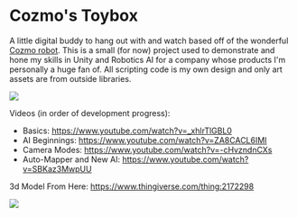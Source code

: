 # Cozmo's Toybox
A little digital buddy to hang out with and watch based off of the wonderful [Cozmo robot](https://www.digitaldreamlabs.com/products/cozmo-pre-order). This is a small (for now) project used to demonstrate and hone my skills in Unity and Robotics AI for a company whose products I'm personally a huge fan of. All scripting code is my own design and only art assets are from outside libraries.

![](https://i.imgur.com/am6uUM4.png)
 
Videos (in order of development progress):
- Basics: https://www.youtube.com/watch?v=_xhlrTlGBL0
- AI Beginnings: https://www.youtube.com/watch?v=ZA8CACL6IMI
- Camera Modes: https://www.youtube.com/watch?v=-cHvzndnCXs
- Auto-Mapper and New AI: https://www.youtube.com/watch?v=SBKaz3MwpUU

3d Model From Here:
https://www.thingiverse.com/thing:2172298

![](https://i.imgur.com/ACJ2Eyx.png)
